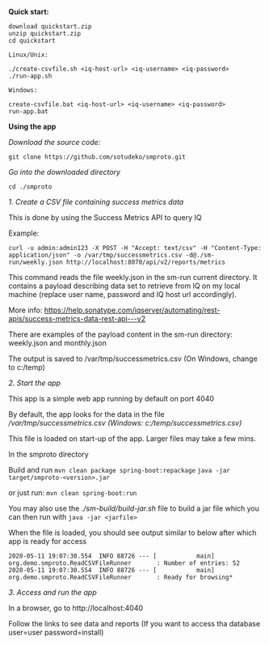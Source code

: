 



**Quick start:**

```
download quickstart.zip
unzip quickstart.zip
cd quickstart

Linux/Unix:

./create-csvfile.sh <iq-host-url> <iq-username> <iq-password>
./run-app.sh

Windows:

create-csvfile.bat <iq-host-url> <iq-username> <iq-password>
run-app.bat
```

**Using the app**

*Download the source code:*

`git clone https://github.com/sotudeko/smproto.git`


*Go into the downloaded directory*

`cd ./smproto`

*1. Create a CSV file containing success metrics data*

This is done by using the Success Metrics API to query IQ 

Example:

`curl -u admin:admin123 -X POST -H "Accept: text/csv" -H "Content-Type: application/json" -o /var/tmp/successmetrics.csv -d@./sm-run/weekly.json http://localhost:8070/api/v2/reports/metrics`

This command reads the file weekly.json in the sm-run current directory. It contains a payload describing data set to retrieve from IQ on my local machine (replace user name, password and IQ host url accordingly).

More info: https://help.sonatype.com/iqserver/automating/rest-apis/success-metrics-data-rest-api---v2

There are examples of the payload content in the sm-run directory: weekly.json and monthly.json

The output is saved to /var/tmp/successmetrics.csv (On Windows, change to c:/temp)


*2. Start the app*

This app is a simple web app running by default on port 4040

By default, the app looks for the data in the file */var/tmp/successmetrics.csv (Windows: c:/temp/successmetrics.csv)*

This file is loaded on start-up of the app. Larger files may take a few mins.

In the smproto directory

Build and run
`mvn clean package spring-boot:repackage`
`java -jar target/smproto-<version>.jar`

or just run:
`mvn clean spring-boot:run`

You may also use the *./sm-build/build-jar.sh* file to build a jar file which you can then run with `java -jar <jarfile>`

When the file is loaded, you should see output similar to below after which app is ready for access

```
2020-05-11 19:07:30.554  INFO 88726 --- [           main] org.demo.smproto.ReadCSVFileRunner       : Number of entries: 52
2020-05-11 19:07:30.554  INFO 88726 --- [           main] org.demo.smproto.ReadCSVFileRunner       : Ready for browsing*
```

*3. Access and run the app*

In a browser, go to http://localhost:4040

Follow the links to see data and reports (If you want to access tha database user=user password=install)





